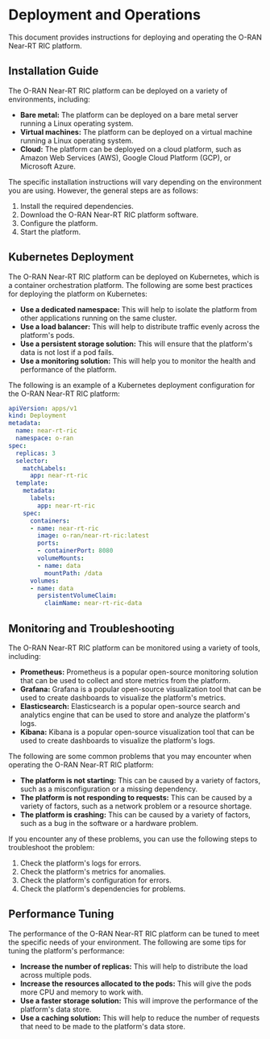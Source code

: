 # Deployment and Operations

This document provides instructions for deploying and operating the O-RAN Near-RT RIC platform.

## Installation Guide

The O-RAN Near-RT RIC platform can be deployed on a variety of environments, including:

*   **Bare metal:** The platform can be deployed on a bare metal server running a Linux operating system.
*   **Virtual machines:** The platform can be deployed on a virtual machine running a Linux operating system.
*   **Cloud:** The platform can be deployed on a cloud platform, such as Amazon Web Services (AWS), Google Cloud Platform (GCP), or Microsoft Azure.

The specific installation instructions will vary depending on the environment you are using. However, the general steps are as follows:

1.  Install the required dependencies.
2.  Download the O-RAN Near-RT RIC platform software.
3.  Configure the platform.
4.  Start the platform.

## Kubernetes Deployment

The O-RAN Near-RT RIC platform can be deployed on Kubernetes, which is a container orchestration platform. The following are some best practices for deploying the platform on Kubernetes:

*   **Use a dedicated namespace:** This will help to isolate the platform from other applications running on the same cluster.
*   **Use a load balancer:** This will help to distribute traffic evenly across the platform's pods.
*   **Use a persistent storage solution:** This will ensure that the platform's data is not lost if a pod fails.
*   **Use a monitoring solution:** This will help you to monitor the health and performance of the platform.

The following is an example of a Kubernetes deployment configuration for the O-RAN Near-RT RIC platform:

```yaml
apiVersion: apps/v1
kind: Deployment
metadata:
  name: near-rt-ric
  namespace: o-ran
spec:
  replicas: 3
  selector:
    matchLabels:
      app: near-rt-ric
  template:
    metadata:
      labels:
        app: near-rt-ric
    spec:
      containers:
      - name: near-rt-ric
        image: o-ran/near-rt-ric:latest
        ports:
        - containerPort: 8080
        volumeMounts:
        - name: data
          mountPath: /data
      volumes:
      - name: data
        persistentVolumeClaim:
          claimName: near-rt-ric-data
```

## Monitoring and Troubleshooting

The O-RAN Near-RT RIC platform can be monitored using a variety of tools, including:

*   **Prometheus:** Prometheus is a popular open-source monitoring solution that can be used to collect and store metrics from the platform.
*   **Grafana:** Grafana is a popular open-source visualization tool that can be used to create dashboards to visualize the platform's metrics.
*   **Elasticsearch:** Elasticsearch is a popular open-source search and analytics engine that can be used to store and analyze the platform's logs.
*   **Kibana:** Kibana is a popular open-source visualization tool that can be used to create dashboards to visualize the platform's logs.

The following are some common problems that you may encounter when operating the O-RAN Near-RT RIC platform:

*   **The platform is not starting:** This can be caused by a variety of factors, such as a misconfiguration or a missing dependency.
*   **The platform is not responding to requests:** This can be caused by a variety of factors, such as a network problem or a resource shortage.
*   **The platform is crashing:** This can be caused by a variety of factors, such as a bug in the software or a hardware problem.

If you encounter any of these problems, you can use the following steps to troubleshoot the problem:

1.  Check the platform's logs for errors.
2.  Check the platform's metrics for anomalies.
3.  Check the platform's configuration for errors.
4.  Check the platform's dependencies for problems.

## Performance Tuning

The performance of the O-RAN Near-RT RIC platform can be tuned to meet the specific needs of your environment. The following are some tips for tuning the platform's performance:

*   **Increase the number of replicas:** This will help to distribute the load across multiple pods.
*   **Increase the resources allocated to the pods:** This will give the pods more CPU and memory to work with.
*   **Use a faster storage solution:** This will improve the performance of the platform's data store.
*   **Use a caching solution:** This will help to reduce the number of requests that need to be made to the platform's data store.
